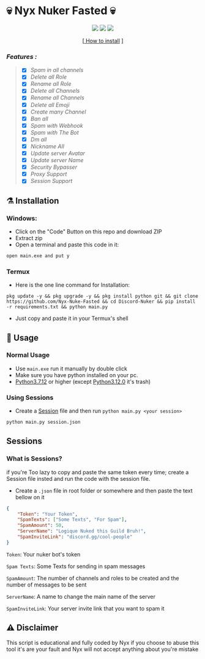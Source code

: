 # 💀 Nyx Nuker Fasted 💀

<p align="center">
 <img src="https://img.shields.io/github/last-commit/Bad-Discord/Discord-Nuker?color=blue&style=flat-square" </a>
 <img src="https://img.shields.io/github/stars/Bad-Discord/Discord-Nuker?color=blue&label=Stars&style=flat-square" </a>
 <img src="https://img.shields.io/github/forks/Bad-Discord/Discord-Nuker?color=blue&label=Forks&style=flat-square" </a>
</p>

<p align="center">
[<a href="https://github.com/Nyx-Nuke-Fasted/#installation"> How to install</a> ]

</p>

### *Features :*
> - [x] *Spam in all channels*
> - [x] *Delete all Role*
> - [x] *Rename all Role*
> - [x] *Delete all Channels*
> - [x] *Rename all Channels*
> - [x] *Delete all Emoji*
> - [x] *Create many Channel*
> - [x] *Ban all*
> - [x] *Spam with Webhook*
> - [x] *Spam with The Bot*
> - [x] *Dm all*
> - [x] *Nickname All*
> - [x] *Update server Avatar*
> - [x] *Update server Name*
> - [x] *Security Bypasser*
> - [x] *Proxy Support*
> - [x] *Session Support*
## ⚗ Installation


### Windows: 
- Click on the "Code" Button on this repo and download ZIP
- Extract zip
- Open a terminal and paste this code in it:
```bash
open main.exe and put y
``` 


### Termux
- Here is the one line command for Installation:
```shell
pkg update -y && pkg upgrade -y && pkg install python git && git clone https://github.com/Nyx-Nuke-Fasted && cd Discord-Nuker && pip install -r requirements.txt && python main.py
```
- Just copy and paste it in your Termux's shell



## 🤔 Usage

### Normal Usage
- Use `main.exe` run it manually by double click
- Make sure you have python installed on your pc. 
- [Python3.7.12](https://www.python.org/downloads/release/python-3712/) or higher (except [Python3.12.0](https://www.python.org/downloads/release/python-3120/) it's trash)

### Using Sessions

 - Create a [Session](https://github.com/Nyx-Nuker-Fasted/#sessions) file and then run `python main.py <your session>`

```bash
python main.py session.json
```


## Sessions
### What is Sessions?
if you're Too lazy to copy and paste the same token every time; create a Session file insted and run the code with the session file. 

- Create a `.json` file in root folder or somewhere and then paste the text bellow on it 

```json
{
    "Token": "Your Token",
    "SpamTexts": ["Some Texts", "For Spam"],
    "SpamAmount": 50,
    "ServerName": "Logique Nuked this Guild Bruh!",
    "SpamInviteLink": "discord.gg/cool-people"
}
```

`Token`: Your nuker bot's token

`Spam Texts`: Some Texts for sending in spam messages

`SpamAmount`: The number of channels and roles to be created and the number of messages to be sent

`ServerName`: A name to change the main name of the server

`SpamInviteLink`: Your server invite link that you want to spam it

## ⚠ Disclaimer

This script is educational and fully coded by Nyx
if you choose to abuse this tool it's are your fault and Nyx will not accept anything about you're mistake
